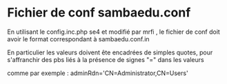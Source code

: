 # Fichier de conf sambaedu.conf
En utilisant le config.inc.php  se4 et modifié par mrfi , le fichier de conf doit avoir le format correspondant à sambaedu.conf.in

En particulier les valeurs doivent ête encadrées de simples quotes, pour s'affranchir des pbs liés à la présence de signes "=" dans les valeurs

comme par exemple : adminRdn='CN=Administrator,CN=Users'
